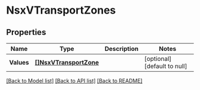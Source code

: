 # NsxVTransportZones

## Properties
Name | Type | Description | Notes
------------ | ------------- | ------------- | -------------
**Values** | [**[]NsxVTransportZone**](NsxVTransportZone.md) |  | [optional] [default to null]

[[Back to Model list]](../README.md#documentation-for-models) [[Back to API list]](../README.md#documentation-for-api-endpoints) [[Back to README]](../README.md)


